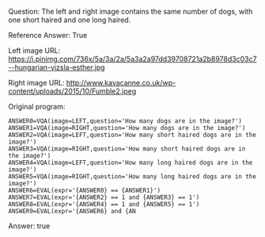 Question: The left and right image contains the same number of dogs, with one short haired and one long haired.

Reference Answer: True

Left image URL: https://i.pinimg.com/736x/5a/3a/2a/5a3a2a97dd39708721a2b8978d3c03c7--hungarian-vizsla-esther.jpg

Right image URL: http://www.kavacanne.co.uk/wp-content/uploads/2015/10/Fumble2.jpeg

Original program:

```
ANSWER0=VQA(image=LEFT,question='How many dogs are in the image?')
ANSWER1=VQA(image=RIGHT,question='How many dogs are in the image?')
ANSWER2=VQA(image=LEFT,question='How many short haired dogs are in the image?')
ANSWER3=VQA(image=RIGHT,question='How many short haired dogs are in the image?')
ANSWER4=VQA(image=LEFT,question='How many long haired dogs are in the image?')
ANSWER5=VQA(image=RIGHT,question='How many long haired dogs are in the image?')
ANSWER6=EVAL(expr='{ANSWER0} == {ANSWER1}')
ANSWER7=EVAL(expr='{ANSWER2} == 1 and {ANSWER3} == 1')
ANSWER8=EVAL(expr='{ANSWER4} == 1 and {ANSWER5} == 1')
ANSWER9=EVAL(expr='{ANSWER6} and {AN
```
Answer: true

